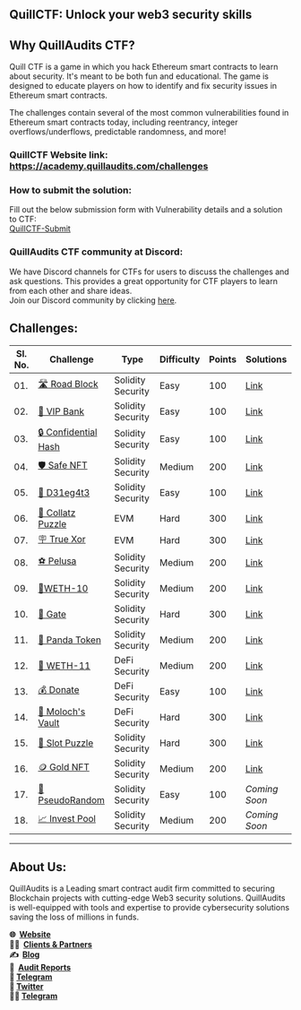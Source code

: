 ## QuillCTF: Unlock your web3 security skills

## Why **QuillAudits CTF?**

Quill CTF is a game in which you hack Ethereum smart contracts to learn about security. It's meant to be both fun and educational. The game is designed to educate players on how to identify and fix security issues in Ethereum smart contracts.

The challenges contain several of the most common vulnerabilities found in Ethereum smart contracts today, including reentrancy, integer overflows/underflows, predictable randomness, and more!

### QuillCTF Website link: https://academy.quillaudits.com/challenges

### How to submit the solution:
Fill out the below submission form with Vulnerability details and a solution to CTF:   
[QuillCTF-Submit](https://quillaudits.typeform.com/QuillCTF#task=submit-solution)

### QuillAudits CTF community at Discord:
We have Discord channels for CTFs for users to discuss the challenges and ask questions. This provides a great opportunity for CTF players to learn from each other and share ideas.   
Join our Discord community by clicking [here](https://discord.gg/b8y4Z8p7Qg).

## Challenges:

| Sl. No.  | Challenge  | Type              | Difficulty | Points  | Solutions |
|---------|------------|-------------------|------------|---------| ---------|
| 01.     | [🛣️ Road Block](https://academy.quillaudits.com/challenges/quillctf-challenges/road-closed) | Solidity Security | Easy     | 100      | [Link](https://daredevil.hashnode.dev/road-closed-walkthrough) |
| 02.     | [🏦 VIP Bank](https://academy.quillaudits.com/challenges/quillctf-challenges/vip-bank) | Solidity Security | Easy     | 100      | [Link](https://dev.to/erhant/quillctf-3-vip-bank-2km8) |
| 03.     | [🔒 Confidential Hash](https://academy.quillaudits.com/challenges/quillctf-challenges/ctf02) | Solidity Security | Easy     | 100      | [Link](https://dev.to/erhant/quillctf-2-confidential-hash-5h0b) |
| 04.     | [🛡️ Safe NFT](https://academy.quillaudits.com/quillctf-challenges/bulletproof-nft) | Solidity Security | Medium     | 200      | [Link](https://dev.to/erhant/quill-ctf-4-safe-nft-5699) |
| 05.     | [📲 D31eg4t3](https://academy.quillaudits.com/challenges/quillctf-challenges/d31eg4t3) | Solidity Security | Easy | 100 | [Link](https://dev.to/erhant/quillctf-5-d31eg4t3-37h3) |
| 06.     | [🧩 Collatz Puzzle](https://academy.quillaudits.com/challenges/quillctf-challenges/collatz-puzzle) | EVM | Hard | 300 | [Link](https://dev.to/erhant/quillctf-6-collatz-puzzle-3hoa) |
| 07.     | [🪧 True Xor](https://academy.quillaudits.com/challenges/quillctf-challenges/true-xor) | EVM | Hard | 300 | [Link](https://github.com/lmanini/QuillCTF-solutions/tree/main/TrueXOR) |
| 08.     | [⚽ Pelusa](https://academy.quillaudits.com/challenges/quillctf-challenges/pelusa) | Solidity Security | Medium | 200 | [Link](https://dev.to/erhant/quillctf-8-pelusa-1gf5) |
| 09.     | [🔶WETH-10](https://academy.quillaudits.com/challenges/quillctf-challenges/weth-10) | Solidity Security | Medium | 200 | [Link](https://dev.to/erhant/quillctf-9-weth10-4d72) |
| 10.     | [🚪 Gate](https://academy.quillaudits.com/challenges/quillctf-challenges/gate) | Solidity Security | Hard | 300 | [Link](https://github.com/lmanini/QuillCTF-solutions/tree/main/Gate) |
| 11.     | [🐼 Panda Token](https://academy.quillaudits.com/challenges/quillctf-challenges/panda-token) | Solidity Security | Medium | 200 | [Link](https://github.com/lmanini/QuillCTF-solutions/tree/main/PandaToken) |
| 12.     | [💠 WETH-11](https://academy.quillaudits.com/challenges/quillctf-challenges/weth-11) | DeFi Security | Medium | 200 | [Link](https://infosecwriteups.com/quillaudit-ctf-challenges-writeups-fd5d38f010a4) |
| 13.     | [💰 Donate](https://academy.quillaudits.com/challenges/quillctf-challenges/donate) | DeFi Security | Easy | 100 | [Link](https://infosecwriteups.com/quillaudit-ctf-challenges-writeups-fd5d38f010a4) |
| 14.     | [🛅 Moloch's Vault](https://academy.quillaudits.com/challenges/quillctf-challenges/molochs-vault) | DeFi Security | Hard | 300 | [Link](https://infosecwriteups.com/quillaudit-ctf-challenges-writeups-fd5d38f010a4)  |
| 15.     | [🧮 Slot Puzzle](https://academy.quillaudits.com/challenges/quillctf-challenges/slot-puzzle) | Solidity Security | Hard | 300 | [Link](https://github.com/Kaiziron/quill-ctf-writeup/blob/main/slot-puzzle.md)  |
| 16.     | [🪙 Gold NFT](https://academy.quillaudits.com/challenges/quillctf-challenges/gold-nft) | Solidity Security | Medium | 200 | [Link](https://github.com/Kaiziron/quill-ctf-writeup/blob/main/goldnft.md)  |
| 17.     | [🎲 PseudoRandom](https://academy.quillaudits.com/challenges/quillctf-challenges/pseudorandom) | Solidity Security | Easy | 100 | *Coming Soon* |
| 18.     | [📈 Invest Pool](https://academy.quillaudits.com/challenges/quillctf-challenges/invest-pool) | Solidity Security | Medium | 200 | *Coming Soon* |

---

## About Us:
QuillAudits is a Leading smart contract audit firm committed to securing Blockchain projects with cutting-edge Web3 security solutions. QuillAudits is well-equipped with tools and expertise to provide cybersecurity solutions saving the loss of millions in funds.

**🌐  [Website](https://audits.quillhash.com/smart-contract-audit)**   
**👨‍💻  [Clients & Partners](https://audits.quillhash.com/clients-and-partners)**    
**✍️  [Blog](https://blog.quillhash.com/)**   
**📑  [Audit Reports](https://github.com/Quillhash/QuillAudit_Reports)**   
**📩 [Telegram](https://t.me/quillaudits_official)**     
**📨 [Twitter](https://twitter.com/QuillAudits)**   
**🧑‍💻 [Telegram](http://t.me/QuillAudits)**   
